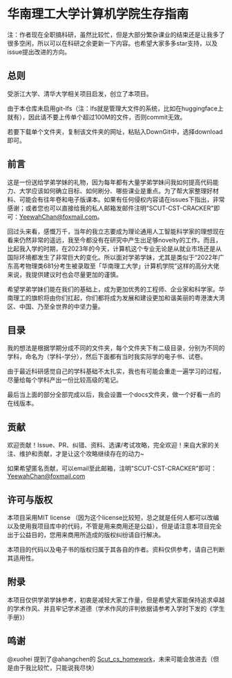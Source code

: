 # 华南理工大学计算机学院生存指南
注：作者现在全职搞科研，虽然比较忙，但是大部分繁杂课业的结束还是让我多了很多空闲，所以可以在科研之余更新一下内容。也希望大家多多star支持，以及issue提出改进的方向。
## 总则 
受浙江大学、清华大学相关项目启发，创立了本项目。

由于本仓库未启用git-lfs（注：lfs就是管理大文件的系统，比如在huggingface上就有），因此请不要上传单个超过100M的文件，否则commit无效。

若要下载单个文件夹，复制该文件夹的网址，粘贴入DownGit中，选择download即可。

## 前言
这是一份送给学弟学妹的礼物，因为每年都有大量学弟学妹问我如何提高代码能力、大学应该如何确立目标、如何刷分、哪些课业是重点。为了帮大家整理好材料、可能会有往年卷和电子版课本。如果有任何侵权内容请在issues下指出，非常感谢；或者您也可以直接给我的私人邮箱发邮件注明"SCUT-CST-CRACKER"即可：YeewahChan@foxmail.com。

回过头来看，感慨万千，当年的我立志要成为理论通用人工智能科学家的理想现在看来仍然非常的遥远，我至今都没有在研究中产生出足够novelty的工作。而且，比起我入学的时期，在2023年的今天，计算机这个专业无论是从就业市场还是从国际环境都发生了非常巨大的变化。所以面对学弟学妹，尤其是类似于“2022年广东高考物理类681分考生被录取至「华南理工大学」计算机学院”这样的高分大佬来说，我提供建议时也会尽量更加的谨慎。

希望学弟学妹们能在我们的基础上，成为更加优秀的工程师、企业家和科学家。华南理工的旗帜将由你们扛起，你们都将成为发展和建设更加和谐美丽的粤港澳大湾区、中国、乃至全世界的中坚力量。

## 目录
我的想法是根据学期分成不同的文件夹，每个文件夹下有二级目录，分别为不同的学科，命名为（学科-学分），然后下面都有当时我实际学的电子书、试卷。

由于最近科研感觉自己的学科基础不太扎实，我也有可能会重走一遍学习的过程，尽量给每个学科产出一份比较高级的笔记。

最后当上面的部分全部完成以后，我会设置一个docs文件夹，做一个好看一点的在线版本。

## 贡献
欢迎贡献！Issue、PR、纠错、资料、选课/考试攻略，完全欢迎！来自大家的关注、维护和贡献，才是让这个攻略继续存在的动力~

如果希望匿名贡献，可以email至此邮箱，注明"SCUT-CST-CRACKER"即可：YeewahChan@foxmail.com

## 许可与版权
本项目采用MIT license （因为这个license比较短，总之就是任何人都可以改编以及使用我项目库中的代码，不管是用来商用还是公益），但是请注意本项目完全出于公益目的，您用来商用所造成的版权纠纷请自行解决。

本项目的代码以及电子书的版权归属于其各自的作者。资料仅供参考，请自己判断其适用性。

## 附录
本项目仅供学弟学妹参考，初衷是减轻大家工作量，但是希望大家能保持追求卓越的学术作风、并且牢记学术道德（学术作风的评判依据请参考入学时下发的《学生手册》）
## 鸣谢
@xuohei 提到了@ahangchen的 [Scut_cs_homework](https://github.com/ahangchen/Scut_cs_homework)，未来可能会放进去（但是由于我比较忙，只能说我尽快）